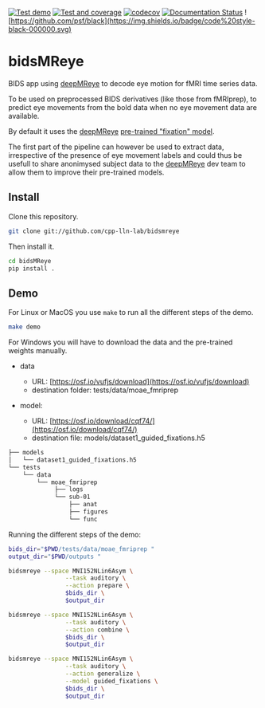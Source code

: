 [![Test demo](https://github.com/cpp-lln-lab/bidsMReye/actions/workflows/test_demo.yml/badge.svg)](https://github.com/cpp-lln-lab/bidsMReye/actions/workflows/test_demo.yml)
[![Test and coverage](https://github.com/cpp-lln-lab/bidsMReye/actions/workflows/test_and_coverage.yml/badge.svg)](https://github.com/cpp-lln-lab/bidsMReye/actions/workflows/test_and_coverage.yml)
[![codecov](https://codecov.io/gh/cpp-lln-lab/bidsMReye/branch/main/graph/badge.svg?token=G5fm2kaloM)](https://codecov.io/gh/cpp-lln-lab/bidsMReye)
[![Documentation Status](https://readthedocs.org/projects/bidsmreye/badge/?version=latest)](https://bidsmreye.readthedocs.io/en/latest/?badge=latest)
![https://github.com/psf/black](https://img.shields.io/badge/code%20style-black-000000.svg)

# bidsMReye

BIDS app using [deepMReye](https://github.com/DeepMReye/DeepMReye) to decode eye
motion for fMRI time series data.

To be used on preprocessed BIDS derivatives (like those from fMRIprep), to
predict eye movements from the bold data when no eye movement data are
available.

By default it uses the [deepMReye](https://github.com/DeepMReye/DeepMReye)
[pre-trained "fixation" model](https://osf.io/cqf74).

The first part of the pipeline can however be used to extract data, irrespective
of the presence of eye movement labels and could thus be usefull to share
anonimysed subject data to the
[deepMReye](https://github.com/DeepMReye/DeepMReye) dev team to allow them to
improve their pre-trained models.

## Install

Clone this repository.

```bash
git clone git://github.com/cpp-lln-lab/bidsmreye
```

Then install it.

```bash
cd bidsMReye
pip install .
```

## Demo

For Linux or MacOS you use `make` to run all the different steps of the demo.

```bash
make demo
```

For Windows you will have to download the data and the pre-trained weights
manually.

- data
  - URL: [https://osf.io/vufjs/download](https://osf.io/vufjs/download)
  - destination folder: tests/data/moae_fmriprep

- model:
  - URL: [https://osf.io/download/cqf74/](https://osf.io/download/cqf74/)
  - destination file: models/dataset1_guided_fixations.h5

```bash
├── models
│   └── dataset1_guided_fixations.h5
└── tests
    └── data
        └── moae_fmriprep
             ├── logs
             └── sub-01
                 ├── anat
                 ├── figures
                 └── func
```

Running the different steps of the demo:

```bash
bids_dir="$PWD/tests/data/moae_fmriprep "
output_dir="$PWD/outputs "

bidsmreye --space MNI152NLin6Asym \
                --task auditory \
                --action prepare \
                $bids_dir \
                $output_dir

bidsmreye --space MNI152NLin6Asym \
                --task auditory \
                --action combine \
                $bids_dir \
                $output_dir

bidsmreye --space MNI152NLin6Asym \
                --task auditory \
                --action generalize \
                --model guided_fixations \
                $bids_dir \
                $output_dir
```
